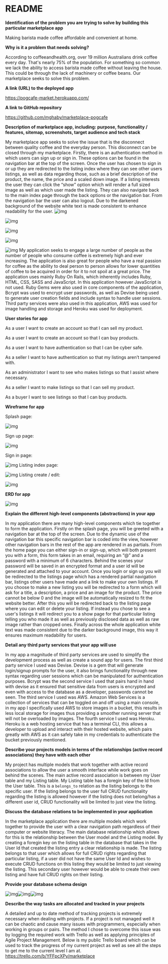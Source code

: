 # README

**Identification of the problem you are trying to solve by building this particular marketplace app**

Making barista made coffee affordable and convenient at home. 

**Why is it a problem that needs solving?**

According to coffeeandhealth.org, over 19 million Australians drink coffee every day. That's nearly 75% of the population. For something so common we lack the ability to access barista made coffee without leaving the house. This could be through the lack of machinery or coffee beans. Our marketplace seeks to solve this problem.

**A link (URL) to the deployed app**

https://pogcafe-market.herokuapp.com/

**A link to GitHub repository**

https://github.com/mghaby/marketplace-pogcafe

**Description of marketplace app, including: purpose, functionality / features, sitemap, screenshots, target audience and tech stack**

My marketplace app seeks to solve the issue that is the disconnect between quality coffee and the everyday person. This disconnect can be closed through my marketplace. Firstly, there is an authentication method in which users can sign up or sign in. These options can be found in the navigation bar at the top of the screen. Once the user has chosen to sign in or up they are redirected to the listing index where they can see other users listings, as well as data regarding those, such as a brief description of the product, the name, the price and a scaled down image. If a listing interests the user they can click the “show” option which will render a full sized image as well as which user made the listing. They can also navigate back to the main index page through the back options or the navigation bar. From the navigation bar the user can also logout. Due to the darkened background of the website white text is made consistent to enhance readability for the user. 
![img](https://lh6.googleusercontent.com/9DaMhiXqdzefcEX_I1_BC9bgAeh_ubK34JvPaJSRkFq8hZEjXZjaePp6d-xltfCC6UYc5sk_GjgXWmIq7Sswt1jDe5lK0RFysXSClW-opmgTSX6MfBO9rzvpzzTC-gUXkp6vbNcG)

![img](https://lh3.googleusercontent.com/-NK_FnraZPmikyFXgc_d6ZUFwk6XezXvfRpPrWPsfEIJ_63kAdFqHJuPevsi73Ni4V32hUlCZcFlZAkcl9jbMKQDP-OFk-bDECBwrHV9HqmrSrNc_Lz3CyB4CHg7uUhcNUb9QztH)

![img](https://lh4.googleusercontent.com/wZ2rSHCEFXX4lUrEnyWSQohqofCd1Al89nU2B4Le0clcr-Er02ouvl5AOavA7avGy3_UraOL9qcNKqQTbM6KVrUvbleN9M99ybI8IICzqYosoIY2Q3heES5PwXRW3tSDRZAuE7pI)

![img](https://lh6.googleusercontent.com/KSxmuyD8bfWBGpwUNuctTu1MSSiWb39--0U4s32dTQxRHK_PGG9HUkM-8bAe4p95V7Nczb-XuaNExbggtE3206SeY4r2HA9rS_gzaKiZJFRZWirjJZY7hpDwsfq5_wReoxkxXorg)

![img](https://lh5.googleusercontent.com/DRLS1-ZiNWBOX_-8kbiaNsxTLK-Wn-Cz7eZywFqtvGFPzGy_evxwdfPFatA2m6kMk1QOA9oaAxQQKxFCa5AMp14nR8HTR-V92WW61phoegcIN6emy3tNRU2H85UXwV-jPbXTxZdC)
My application seeks to engage a large number of people as the number of people who consume coffee is extremely high and ever increasing. The application is also great for people who have a real passion for coffee as the ability to deal person to person allows for lower quantities of coffee to be acquired in order for it to not spoil at a great price. 
The application uses mainly Ruby On Rails, which inherently includes Ruby, HTML, CSS, SASS and JavaScript. In this application however JavaScript is not used. Ruby Gems were also used in core components of the application, Bcrypt was used to encrypt user passwords, as well as Devise being used to generate user creation fields and include syntax to handle user sessions. Third party services were also used in this application, AWS was used for image handling and storage and Heroku was used for deployment.

**User stories for app**

As a user I want to create an account so that I can sell my product.

As a user I want to create an account so that I can buy products.

As a user I want to have authentication so that I can be cyber safe.

As a seller I want to have authentication so that my listings aren’t tampered with.

As an administrator I want to see who makes listings so that I assist where necessary.

As a seller I want to make listings so that I can sell my product.

As a buyer I want to see listings so that I can buy products.

**Wireframe for app**

Splash page:

![img](https://lh6.googleusercontent.com/UIBEClJUqMCqsMWPwo4Imto35oLLDJvnnereoI9XwPsvZdIvcCYSCQBLTofeK92Hks2af9VBqBNEQtCQLm4IVt9u7OHq7_6zCgJ5i-7Lkhrt355AA8tCzkr6p-YnAvAG818e0-ao)

Sign up page:

![img](https://lh5.googleusercontent.com/FzdZ9KkHc03Ry42AlAsEYpdnASBaMALPdVGwx1JYSZ1sEinPsL_i29K23PDbU-0SNAbcgzIhonUG0DFomZxJe3m37Yqy8q5OqkfMzzeJJ_MQOfp_mCzUzOrZ9_cnL_y2ZcGsBmTD)

Sign in page:

![img](https://lh5.googleusercontent.com/BYjyqzKZtgT-2sCy6NsTyuH9j38Xg1Qbw7_IWoinCKwgkYoYi-vRY1ljYrF4OiRnvxFI9StE8UzQHb_BTL2Bh4AvAQCnkpxTXv2u4nYwiKfK7_1gfQgmuy42F0e8v4_6vuhT5eGD)
Listing index page:

![img](https://lh4.googleusercontent.com/psZGC-ZieS0hoKEzU2AgtNdBz719othdK1HoY2oTWtfI4c_3v5ALF0BqNdTBD10B4iv01DplTuPq93vzGUWBvNQ36a8TrgbUna_DMbSvBNJ1hAbL0MViF_XRyU_GPMP4ie4Dz4ns)
Listing create / edit:

![img](https://lh4.googleusercontent.com/6uo6gkvLl7KPqotFq_I1SaP2cEPA0_Odbwfds-PxvsPS7-aYZwA_yA7wB7vJ1n4BTRLsvwbVHTX7EfetFkzQpAgqF52tuNAQHR7i2Y8IKdWDXIWPh68MjZ0b_2jvBx6lZSFfLFFX)

**ERD for app**

![img](https://lh6.googleusercontent.com/BKcV2qS1XoxB_IVKmFSaxF_NiI8MIBpk0p-GaxFhSs-DAXcuAffy4E9sDEIgNF5lZtVRnoShP2Nx99PivtE8joFT-qpq4m10GCvFn9QXc2aucUMzalZ_d060Wk1jRfZtsfr_ISTE)

**Explain the different high-level components (abstractions) in your app**

In my application there are many high-level components which tie together to form the application. Firstly on the splash page, you will be greeted with a navigation bar at the top of the screen. Due to the dynamic use of the navigation bar this specific navigation bar is coded into the view, however other navigation bars in the rest of the app are rendered in as partials. From the home page you can either sign-in or sign-up, which will both present you with a form, this form takes in an email, requiring an “@” and a password with a minimum of 6 characters. Behind the scenes your password will be saved in an encrypted format and a user id will be generated and attached to your account. Once you login or sign up you will be redirected to the listings page which has a rendered partial navigation bar, listings other users have made and a link to make your own listings. If you choose to make a new listing you will be redirected to a form which will ask for a title, a description, a price and an image for the product. The price cannot be below 0 and the image will be automatically resized to fit the website better. After this you will be redirected back to the listing page where you can edit or delete your listing. If instead you chose to see a user's listings it will redirect you to a show page for that particular listing telling you who made it as well as previously disclosed data as well as raw image rather than cropped ones. Finally across the whole application white text was made consistent due to the darker background image, this way it ensures maximum readability for users.

**Detail any third party services that your app will use**

In my app a magnitude of third party services are used to simplify the development process as well as create a sound app for users. The first third party service I used was Devise. Devise is a gem that will generate login/signup prompts for the user, it also brings functionality through new syntax regarding user sessions which can be manipulated for authentication purposes. Bcrypt was the second service I used that pairs hand in hand with devise as it ensured that sensitive data from users is encrypted and even with access to the database as a developer, passwords cannot be seen. The third service I used was AWS. Amazon Web Services is a collection of services that can be toggled on and off using a main console, in my app I specifically used AWS to store images in a bucket, this results in less local storage for images thus providing a smoother running server that will not be overloaded by images. The fourth service I used was Heroku. Heroku is a web hosting service that has a terminal CLI, this allows a developer to upload and interact with their hosted website, which pairs greatly with AWS as it can safely take in my credentials to authenticate the bucket previously mentioned.

**Describe your projects models in terms of the relationships (active record associations) they have with each other**

My project has multiple models that work together with active record associations to allow the user a smooth interface while work goes on behind the scenes. The main active record association is between my User table and my Listing table. My Listing table has a foregin key of the Id from the User table. This is a `belongs_to` relation as the listing belongs to the specific user. If the listing belongs to the user full CRUD functionality regarding the listing is allowed however if the listing does not belong/has a different user id, CRUD functionality will be limited to just view the listing.

**Discuss the database relations to be implemented in your application**

In the marketplace application there are multiple models which work together to provide the user with a clear navigation path regardless of their computer or website literacy. The main database relationship which allows for this is the relationship between the User model and the Listing model. By creating a foregin key on the listing table in the database that takes in the User Id that created the listing entry a clear relationship is made. The listing belongs to that user which allows for full CRUD rights regarding that particular listing, if a user did not have the same User Id and wishes to execute CRUD functions on this listing they would be limited to just viewing the listing. This secondary user however would be able to create their own listing and have full CRUD rights on their listing.

**Provide your database schema design**

![img](https://lh6.googleusercontent.com/HQk-S4z7fsPHfQV7Va8AzVxTtrhXkF87tcMr7JUXjz_Y3eTV-kLIBnwSsZwocnM3Cc07hEA-1v9qH0PTsMe0JQYURC9OpwuK9O6n1_kr4CxKU17KoEJVltytuPkN_1Y2P6s1NnEU)![img](https://lh3.googleusercontent.com/SyoJX0BKhKlTefUyibc02WRcmvWBUlchgtI1zolLksuKTkTTbZI6g9eIAf3Dnu6R8G2XN5MJlwFvpssMRZ6RAwtgnMfLbKczw2OunWrrzcTwVyYVdUMnKCNFiiE9K77RNIJNm_kQ)![img](https://lh6.googleusercontent.com/eBa4GIxCw7BftYhQeC4iHjMNGNIaS2wBfmdyXBIyY2LXSJLSNW5vyb7GzH_-G_z5Y4tbcp-a2PsB5_oED7hoHTl4WyJAPyQY8KhT4uzPHoa6ImyriBNZEAvmNhjiWijW4aitly9Y)

**Describe the way tasks are allocated and tracked in your projects**

A detailed and up to date method of tracking projects is extremely necessary when dealing with projects. If a project is not managed well it can be chaotic and cause many issues with programmers, especially when working in groups or pairs. The method I chose to overcome this issue was by logging the required work with Trello as well as applying principles of Agile Project Management. Below is my public Trello board which can be used to track the progress of my current project as well as see all the steps to get me to the current level I am at.
https://trello.com/b/YFFpcXPy/marketplace
